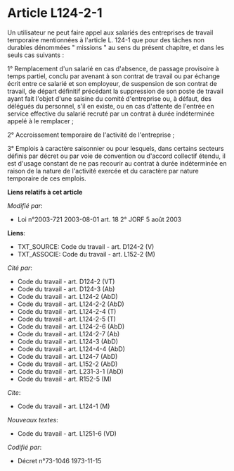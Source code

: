 # Article L124-2-1

Un utilisateur ne peut faire appel aux salariés des entreprises de travail temporaire mentionnées à l'article L. 124-1 que
pour des tâches non durables dénommées " missions " au sens du présent chapitre, et dans les seuls cas suivants :

1° Remplacement d'un salarié en cas d'absence, de passage provisoire à temps partiel, conclu par avenant à son contrat de
travail ou par échange écrit entre ce salarié et son employeur, de suspension de son contrat de travail, de départ définitif
précédant la suppression de son poste de travail ayant fait l'objet d'une saisine du comité d'entreprise ou, à défaut, des
délégués du personnel, s'il en existe, ou en cas d'attente de l'entrée en service effective du salarié recruté par un contrat
à durée indéterminée appelé à le remplacer ;

2° Accroissement temporaire de l'activité de l'entreprise ;

3° Emplois à caractère saisonnier ou pour lesquels, dans certains secteurs définis par décret ou par voie de convention ou
d'accord collectif étendu, il est d'usage constant de ne pas recourir au contrat à durée indéterminée en raison de la nature
de l'activité exercée et du caractère par nature temporaire de ces emplois.

**Liens relatifs à cet article**

_Modifié par_:

  - Loi n°2003-721 2003-08-01 art. 18 2° JORF 5 août 2003

**Liens**:

  - TXT_SOURCE: Code du travail - art. D124-2 (V)
  - TXT_ASSOCIE: Code du travail - art. L152-2 (M)

_Cité par_:

  - Code du travail - art. D124-2 (VT)
  - Code du travail - art. D124-3 (Ab)
  - Code du travail - art. L124-2 (AbD)
  - Code du travail - art. L124-2-2 (AbD)
  - Code du travail - art. L124-2-4 (T)
  - Code du travail - art. L124-2-5 (T)
  - Code du travail - art. L124-2-6 (AbD)
  - Code du travail - art. L124-2-7 (Ab)
  - Code du travail - art. L124-3 (AbD)
  - Code du travail - art. L124-4-4 (AbD)
  - Code du travail - art. L124-7 (AbD)
  - Code du travail - art. L152-2 (AbD)
  - Code du travail - art. L231-3-1 (AbD)
  - Code du travail - art. R152-5 (M)

_Cite_:

  - Code du travail - art. L124-1 (M)

_Nouveaux textes_:

  - Code du travail - art. L1251-6 (VD)

_Codifié par_:

  - Décret n°73-1046 1973-11-15
